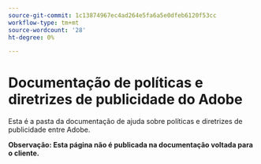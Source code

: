 ```yaml
---
source-git-commit: 1c13874967ec4ad264e5fa6a5e0dfeb6120f53cc
workflow-type: tm+mt
source-wordcount: '28'
ht-degree: 0%

---
```

# Documentação de políticas e diretrizes de publicidade do Adobe

Esta é a pasta da documentação de ajuda sobre políticas e diretrizes de publicidade entre Adobe.

**Observação: Esta página não é publicada na documentação voltada para o cliente.**
